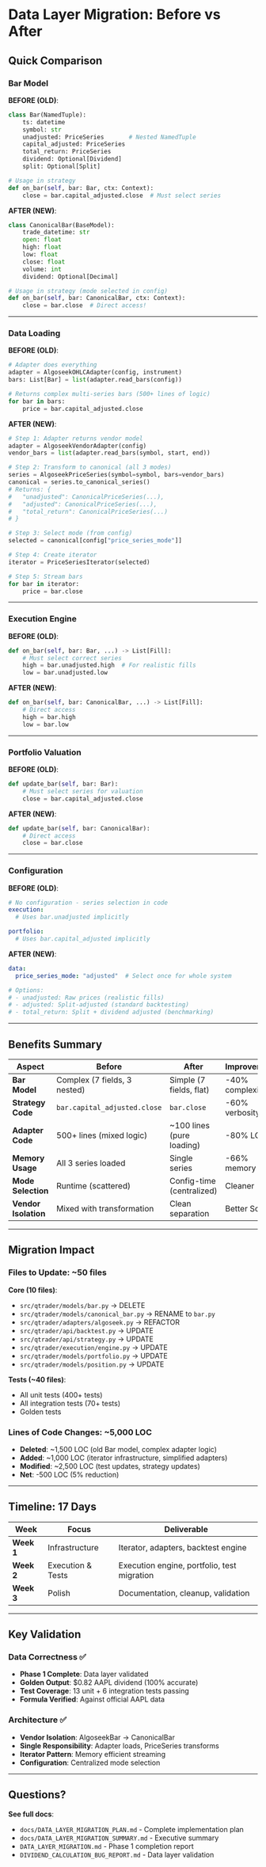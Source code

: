 # Data Layer Migration: Before vs After

## Quick Comparison

### Bar Model

**BEFORE (OLD)**:

```python
class Bar(NamedTuple):
    ts: datetime
    symbol: str
    unadjusted: PriceSeries       # Nested NamedTuple
    capital_adjusted: PriceSeries
    total_return: PriceSeries
    dividend: Optional[Dividend]
    split: Optional[Split]

# Usage in strategy
def on_bar(self, bar: Bar, ctx: Context):
    close = bar.capital_adjusted.close  # Must select series
```

**AFTER (NEW)**:

```python
class CanonicalBar(BaseModel):
    trade_datetime: str
    open: float
    high: float
    low: float
    close: float
    volume: int
    dividend: Optional[Decimal]

# Usage in strategy (mode selected in config)
def on_bar(self, bar: CanonicalBar, ctx: Context):
    close = bar.close  # Direct access!
```

______________________________________________________________________

### Data Loading

**BEFORE (OLD)**:

```python
# Adapter does everything
adapter = AlgoseekOHLCAdapter(config, instrument)
bars: List[Bar] = list(adapter.read_bars(config))

# Returns complex multi-series bars (500+ lines of logic)
for bar in bars:
    price = bar.capital_adjusted.close
```

**AFTER (NEW)**:

```python
# Step 1: Adapter returns vendor model
adapter = AlgoseekVendorAdapter(config)
vendor_bars = list(adapter.read_bars(symbol, start, end))

# Step 2: Transform to canonical (all 3 modes)
series = AlgoseekPriceSeries(symbol=symbol, bars=vendor_bars)
canonical = series.to_canonical_series()
# Returns: {
#   "unadjusted": CanonicalPriceSeries(...),
#   "adjusted": CanonicalPriceSeries(...),
#   "total_return": CanonicalPriceSeries(...)
# }

# Step 3: Select mode (from config)
selected = canonical[config["price_series_mode"]]

# Step 4: Create iterator
iterator = PriceSeriesIterator(selected)

# Step 5: Stream bars
for bar in iterator:
    price = bar.close
```

______________________________________________________________________

### Execution Engine

**BEFORE (OLD)**:

```python
def on_bar(self, bar: Bar, ...) -> List[Fill]:
    # Must select correct series
    high = bar.unadjusted.high  # For realistic fills
    low = bar.unadjusted.low
```

**AFTER (NEW)**:

```python
def on_bar(self, bar: CanonicalBar, ...) -> List[Fill]:
    # Direct access
    high = bar.high
    low = bar.low
```

______________________________________________________________________

### Portfolio Valuation

**BEFORE (OLD)**:

```python
def update_bar(self, bar: Bar):
    # Must select series for valuation
    close = bar.capital_adjusted.close
```

**AFTER (NEW)**:

```python
def update_bar(self, bar: CanonicalBar):
    # Direct access
    close = bar.close
```

______________________________________________________________________

### Configuration

**BEFORE (OLD)**:

```yaml
# No configuration - series selection in code
execution:
  # Uses bar.unadjusted implicitly

portfolio:
  # Uses bar.capital_adjusted implicitly
```

**AFTER (NEW)**:

```yaml
data:
  price_series_mode: "adjusted"  # Select once for whole system

# Options:
# - unadjusted: Raw prices (realistic fills)
# - adjusted: Split-adjusted (standard backtesting)
# - total_return: Split + dividend adjusted (benchmarking)
```

______________________________________________________________________

## Benefits Summary

| Aspect               | Before                       | After                     | Improvement     |
| -------------------- | ---------------------------- | ------------------------- | --------------- |
| **Bar Model**        | Complex (7 fields, 3 nested) | Simple (7 fields, flat)   | -40% complexity |
| **Strategy Code**    | `bar.capital_adjusted.close` | `bar.close`               | -60% verbosity  |
| **Adapter Code**     | 500+ lines (mixed logic)     | ~100 lines (pure loading) | -80% LOC        |
| **Memory Usage**     | All 3 series loaded          | Single series             | -66% memory     |
| **Mode Selection**   | Runtime (scattered)          | Config-time (centralized) | Cleaner         |
| **Vendor Isolation** | Mixed with transformation    | Clean separation          | Better SoC      |

______________________________________________________________________

## Migration Impact

### Files to Update: ~50 files

**Core (10 files)**:

- `src/qtrader/models/bar.py` → DELETE
- `src/qtrader/models/canonical_bar.py` → RENAME to `bar.py`
- `src/qtrader/adapters/algoseek.py` → REFACTOR
- `src/qtrader/api/backtest.py` → UPDATE
- `src/qtrader/api/strategy.py` → UPDATE
- `src/qtrader/execution/engine.py` → UPDATE
- `src/qtrader/models/portfolio.py` → UPDATE
- `src/qtrader/models/position.py` → UPDATE

**Tests (~40 files)**:

- All unit tests (400+ tests)
- All integration tests (70+ tests)
- Golden tests

### Lines of Code Changes: ~5,000 LOC

- **Deleted**: ~1,500 LOC (old Bar model, complex adapter logic)
- **Added**: ~1,000 LOC (iterator infrastructure, simplified adapters)
- **Modified**: ~2,500 LOC (test updates, strategy updates)
- **Net**: -500 LOC (5% reduction)

______________________________________________________________________

## Timeline: 17 Days

| Week       | Focus             | Deliverable                                 |
| ---------- | ----------------- | ------------------------------------------- |
| **Week 1** | Infrastructure    | Iterator, adapters, backtest engine         |
| **Week 2** | Execution & Tests | Execution engine, portfolio, test migration |
| **Week 3** | Polish            | Documentation, cleanup, validation          |

______________________________________________________________________

## Key Validation

### Data Correctness ✅

- **Phase 1 Complete**: Data layer validated
- **Golden Output**: $0.82 AAPL dividend (100% accurate)
- **Test Coverage**: 13 unit + 6 integration tests passing
- **Formula Verified**: Against official AAPL data

### Architecture ✅

- **Vendor Isolation**: AlgoseekBar → CanonicalBar
- **Single Responsibility**: Adapter loads, PriceSeries transforms
- **Iterator Pattern**: Memory efficient streaming
- **Configuration**: Centralized mode selection

______________________________________________________________________

## Questions?

**See full docs**:

- `docs/DATA_LAYER_MIGRATION_PLAN.md` - Complete implementation plan
- `docs/DATA_LAYER_MIGRATION_SUMMARY.md` - Executive summary
- `DATA_LAYER_MIGRATION.md` - Phase 1 completion report
- `DIVIDEND_CALCULATION_BUG_REPORT.md` - Data layer validation
